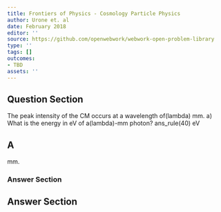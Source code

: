 ```yaml
---
title: Frontiers of Physics - Cosmology Particle Physics
author: Urone et. al
date: February 2018
editor: ''
source: https://github.com/openwebwork/webwork-open-problem-library
type: ''
tags: []
outcomes:
- TBD
assets: ''
---
```


## Question Section 

The peak intensity of the CM occurs at a wavelength of(lambda) mm. 
a) What is the energy in eV of a(lambda)-mm photon? 
ans_rule(40) eV
## A
mm. 
### Answer Section


## Answer Section

